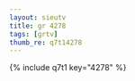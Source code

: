```yaml
--- 
layout: sieutv
title: gr 4278
tags: [grtv]
thumb_re: q7t14278
---
```

{% include q7t1 key="4278" %} 
